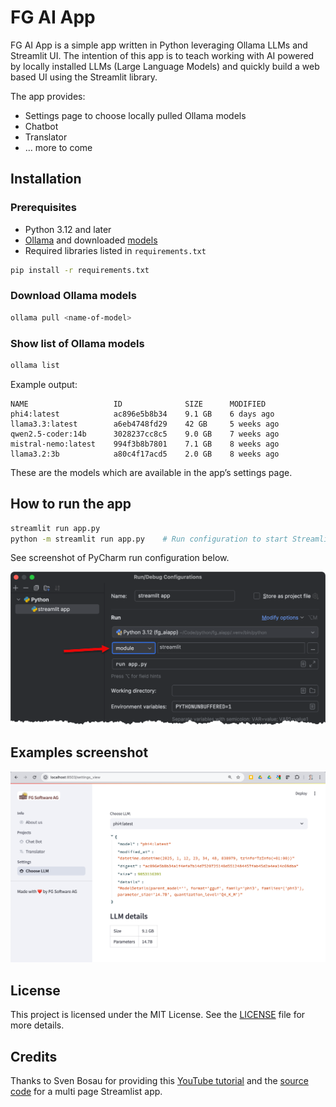 # FG AI App

FG AI App is a simple app written in Python leveraging Ollama LLMs and Streamlit UI.
The intention of this app is to teach working with AI powered by locally installed LLMs (Large Language Models)
and quickly build a web based UI using the Streamlit library.

The app provides:

- Settings page to choose locally pulled Ollama models
- Chatbot
- Translator
- … more to come

## Installation

### Prerequisites
- Python 3.12 and later
- [Ollama](https://ollama.com) and downloaded [models](https://ollama.com/search) 
- Required libraries listed in `requirements.txt`

```bash
pip install -r requirements.txt
```

### Download Ollama models
```bash
ollama pull <name-of-model>
```

### Show list of Ollama models
```bash
ollama list
```

Example output:
```
NAME                   ID              SIZE      MODIFIED    
phi4:latest            ac896e5b8b34    9.1 GB    6 days ago     
llama3.3:latest        a6eb4748fd29    42 GB     5 weeks ago    
qwen2.5-coder:14b      3028237cc8c5    9.0 GB    7 weeks ago    
mistral-nemo:latest    994f3b8b7801    7.1 GB    8 weeks ago    
llama3.2:3b            a80c4f17acd5    2.0 GB    8 weeks ago    
```

These are the models which are available in the app’s settings page. 

## How to run the app

```bash
streamlit run app.py
python -m streamlit run app.py    # Run configuration to start Streamlit from an IDE such as PyCharm
```

See screenshot of PyCharm run configuration below.

![PyCharm run configuration](assets/pycharm_run_config.png)

## Examples screenshot

![Settings](assets/screenshot.png)


## License

This project is licensed under the MIT License. See the [LICENSE](LICENSE) file for more details.

## Credits

Thanks to Sven Bosau for providing this [YouTube tutorial](https://youtu.be/9n4Ch2Dgex0?si=YJf8ME0B-nr4gQpo) and the [source code](https://github.com/Sven-Bo/python-multipage-webapp) for a multi page Streamlist app.
